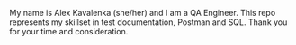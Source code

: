 My name is Alex Kavalenka (she/her) and I am a QA Engineer.
This repo represents my skillset in test documentation, Postman and SQL.
Thank you for your time and consideration.
